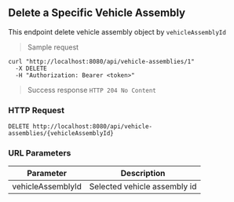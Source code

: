 ## Delete a Specific Vehicle Assembly
This endpoint delete vehicle assembly object by <code>vehicleAssemblyId</code>

> Sample request 

```shell
curl "http://localhost:8080/api/vehicle-assemblies/1"
  -X DELETE
  -H "Authorization: Bearer <token>"
```

> Success response <code>HTTP 204 No Content</code>

### HTTP Request

`DELETE http://localhost:8080/api/vehicle-assemblies/{vehicleAssemblyId}`

### URL Parameters

Parameter | Description
--------- | -----------
vehicleAssemblyId | Selected vehicle assembly id